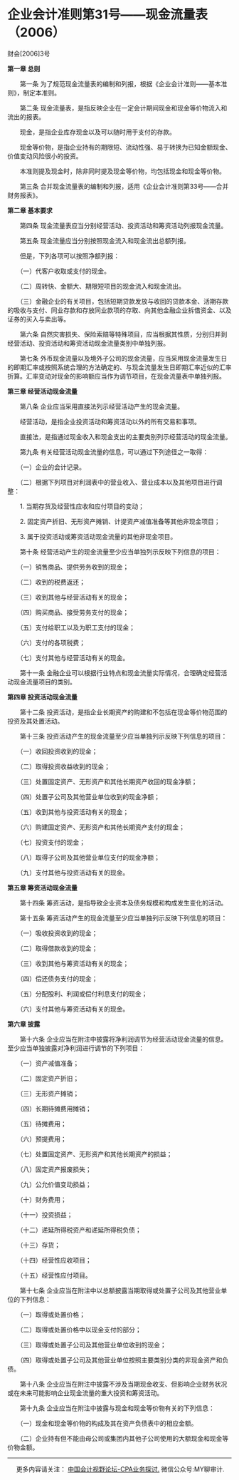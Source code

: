 ﻿企业会计准则第31号——现金流量表（2006）
=======================

财会\[2006\]3号

**第一章 总则**

　　第一条 为了规范现金流量表的编制和列报，根据《企业会计准则——基本准则》，制定本准则。

　　第二条 现金流量表，是指反映企业在一定会计期间现金和现金等价物流入和流出的报表。

　　现金，是指企业库存现金以及可以随时用于支付的存款。

　　现金等价物，是指企业持有的期限短、流动性强、易于转换为已知金额现金、价值变动风险很小的投资。

　　本准则提及现金时，除非同时提及现金等价物，均包括现金和现金等价物。

　　第三条 合并现金流量表的编制和列报，适用《企业会计准则第33号——合并财务报表》。

**第二章 基本要求**

　　第四条 现金流量表应当分别经营活动、投资活动和筹资活动列报现金流量。

　　第五条 现金流量应当分别按照现金流入和现金流出总额列报。

　　但是，下列各项可以按照净额列报：

　　（一）代客户收取或支付的现金。

　　（二）周转快、金额大、期限短项目的现金流入和现金流出。

　　（三）金融企业的有关项目，包括短期贷款发放与收回的贷款本金、活期存款的吸收与支付、同业存款和存放同业款项的存取、向其他金融企业拆借资金、以及证券的买入与卖出等。

　　第六条 自然灾害损失、保险索赔等特殊项目，应当根据其性质，分别归并到经营活动、投资活动和筹资活动现金流量类别中单独列报。

　　第七条 外币现金流量以及境外子公司的现金流量，应当采用现金流量发生日的即期汇率或按照系统合理的方法确定的、与现金流量发生日即期汇率近似的汇率折算。汇率变动对现金的影响额应当作为调节项目，在现金流量表中单独列报。

**第三章 经营活动现金流量**

　　第八条 企业应当采用直接法列示经营活动产生的现金流量。

　　经营活动，是指企业投资活动和筹资活动以外的所有交易和事项。

　　直接法，是指通过现金收入和现金支出的主要类别列示经营活动的现金流量。

　　第九条 有关经营活动现金流量的信息，可以通过下列途径之一取得：

　　（一）企业的会计记录。

　　（二）根据下列项目对利润表中的营业收入、营业成本以及其他项目进行调整：

　　1\. 当期存货及经营性应收和应付项目的变动；

　　2\. 固定资产折旧、无形资产摊销、计提资产减值准备等其他非现金项目；

　　3\. 属于投资活动或筹资活动现金流量的其他非现金项目。

　　第十条 经营活动产生的现金流量至少应当单独列示反映下列信息的项目：

　　（一）销售商品、提供劳务收到的现金；

　　（二）收到的税费返还；

　　（三）收到其他与经营活动有关的现金；

　　（四）购买商品、接受劳务支付的现金；

　　（五）支付给职工以及为职工支付的现金；

　　（六）支付的各项税费；

　　（七）支付其他与经营活动有关的现金。

　　第十一条 金融企业可以根据行业特点和现金流量实际情况，合理确定经营活动现金流量项目的类别。

**第四章 投资活动现金流量**

　　第十二条 投资活动，是指企业长期资产的购建和不包括在现金等价物范围的投资及其处置活动。

　　第十三条 投资活动产生的现金流量至少应当单独列示反映下列信息的项目：

　　（一）收回投资收到的现金；

　　（二）取得投资收益收到的现金；

　　（三）处置固定资产、无形资产和其他长期资产收回的现金净额；

　　（四）处置子公司及其他营业单位收到的现金净额；

　　（五）收到其他与投资活动有关的现金；

　　（六）购建固定资产、无形资产和其他长期资产支付的现金；

　　（七）投资支付的现金；

　　（八）取得子公司及其他营业单位支付的现金净额；

　　（九）支付其他与投资活动有关的现金。

**第五章 筹资活动现金流量**

　　第十四条 筹资活动，是指导致企业资本及债务规模和构成发生变化的活动。

　　第十五条 筹资活动产生的现金流量至少应当单独列示反映下列信息的项目：

　　（一）吸收投资收到的现金；

　　（二）取得借款收到的现金；

　　（三）收到其他与筹资活动有关的现金；

　　（四）偿还债务支付的现金；

　　（五）分配股利、利润或偿付利息支付的现金；

　　（六）支付其他与筹资活动有关的现金。

**第六章 披露**

　　第十六条 企业应当在附注中披露将净利润调节为经营活动现金流量的信息。至少应当单独披露对净利润进行调节的下列项目：

　　（一）资产减值准备；

　　（二）固定资产折旧；

　　（三）无形资产摊销；

　　（四）长期待摊费用摊销；

　　（五）待摊费用；

　　（六）预提费用；

　　（七）处置固定资产、无形资产和其他长期资产的损益；

　　（八）固定资产报废损失；

　　（九）公允价值变动损益；

　　（十）财务费用；

　　（十一）投资损益；

　　（十二）递延所得税资产和递延所得税负债；

　　（十三）存货；

　　（十四）经营性应收项目；

　　（十五）经营性应付项目。

　　第十七条 企业应当在附注中以总额披露当期取得或处置子公司及其他营业单位的下列信息：

　　（一）取得或处置价格；

　　（二）取得或处置价格中以现金支付的部分；

　　（三）取得或处置子公司及其他营业单位收到的现金；

　　（四）取得或处置子公司及其他营业单位按照主要类别分类的非现金资产和负债。

　　第十八条 企业应当在附注中披露不涉及当期现金收支、但影响企业财务状况或在未来可能影响企业现金流量的重大投资和筹资活动。

　　第十九条 企业应当在附注中披露与现金和现金等价物有关的下列信息：

　　（一）现金和现金等价物的构成及其在资产负债表中的相应金额。

　　（二）企业持有但不能由母公司或集团内其他子公司使用的大额现金和现金等价物金额。

* * *

     更多内容请关注： [中国会计视野论坛-CPA业务探讨.](https://bbs.esnai.com/thread-5354530-1-3.html) 微信公众号:MY聊审计.